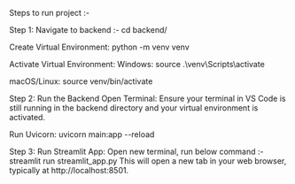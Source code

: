 Steps to run project :-

Step 1: Navigate to backend :-
cd backend/

Create Virtual Environment:
python -m venv venv

Activate Virtual Environment:
Windows:
source .\venv\Scripts\activate

macOS/Linux:
source venv/bin/activate

Step 2: Run the Backend
Open Terminal: Ensure your terminal in VS Code is still running in the backend directory and your virtual environment is activated.

Run Uvicorn:
uvicorn main:app --reload

Step 3: Run Streamlit App:
Open new terminal, run below command :-
streamlit run streamlit_app.py
This will open a new tab in your web browser, typically at http://localhost:8501.
